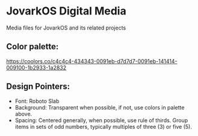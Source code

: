 # JovarkOS Digital Media

Media files for JovarkOS and its related projects

## Color palette:
https://coolors.co/c4c4c4-434343-0091eb-d7d7d7-0091eb-141414-009100-1b2933-1a2832

## Design Pointers:
  - Font: Roboto Slab 
  - Background: Transparent when possible, if not, use colors in palette above.
  - Spacing: Centered generally, when possible, use rule of thirds. Group items in sets of odd numbers, typically multiples of three (3) or five (5).
